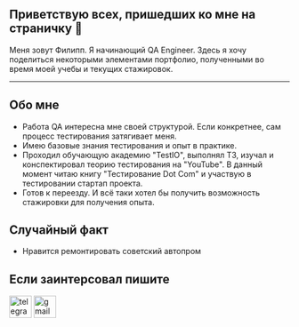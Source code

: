 
## Приветствую всех, пришедших ко мне на страничку 👋

Меня зовут Филипп.
Я начинающий QA Engineer.
Здесь я хочу поделиться некоторыми элементами портфолио, полученными во время моей учебы и текущих стажировок.

---
  
## Обо мне

- Работа QA интересна мне своей структурой. Если конкретнее, сам процесс тестирования затягивает меня.
- Имею базовые знания тестирования и опыт в практике.
- Проходил обучающую академию "TestIO", выполнял ТЗ, изучал и конспектировал теорию тестирования на "YouTube". В данный момент читаю книгу "Тестирование Dot Com" и участвую в тестировании стартап проекта.
- Готов к переезду. И всё таки хотел бы получить возможность стажировки для получения опыта.


## Случайный факт

- Нравится ремонтировать советский автопром

## Если заинтерсовал пишите

<a href= "https://t.me/Philip_336"><img src="https://img.icons8.com/?size=512&id=63306&format=png" width="40" height="40" alt="telegram"/></a>
<a href= "mailto:filipp07102005@gmail.com"><img src="https://img.icons8.com/?size=512&id=P7UIlhbpWzZm&format=png" width="40" height="40" alt="gmail"/></a>
  
